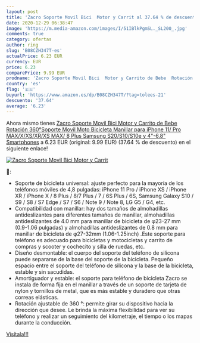 ```yaml
---
layout: post
title: 'Zacro Soporte Movil Bici  Motor y Carrit al 37.64 % de descuento'
date: 2020-12-29 06:38:47
image: 'https://m.media-amazon.com/images/I/51IBlkPgmSL._SL200_.jpg'
comments: true
category: ofertas
author: ring
slug: 'B08CZH347T-es'
actualPrice: 6.23 EUR
currency: EUR
price: 6.23
comparePrice: 9.99 EUR
prodname: 'Zacro Soporte Movil Bici  Motor y Carrito de Bebe  Rotación 360°Soporte Movil Moto Bicicleta Manillar  para iPhone 11/ Pro MAX/X/XS/XR/XS MAX/ 8 Plus  Samsung S20/S10/S10e y 4"-6.8" Smartphones'
country: 'es'
flag: '🇪🇸'
buyurl: 'https://www.amazon.es/dp/B08CZH347T/?tag=tolees-21'
descuento: '37.64'
average: '6.23'
---
```


Ahora mismo tienes [Zacro Soporte Movil Bici  Motor y Carrito de Bebe  Rotación 360°Soporte Movil Moto Bicicleta Manillar  para iPhone 11/ Pro MAX/X/XS/XR/XS MAX/ 8 Plus  Samsung S20/S10/S10e y 4"-6.8" Smartphones](https://www.amazon.es/dp/B08CZH347T/?tag=tolees-21) a 6.23 EUR (original: 9.99 EUR) (37.64 %  de descuento) en el siguiente enlace!

[![Zacro Soporte Movil Bici  Motor y Carrit](https://m.media-amazon.com/images/I/51IBlkPgmSL._SL200_.jpg)](https://www.amazon.es/dp/B08CZH347T/?tag=tolees-21)

🔎:

- Soporte de bicicleta universal: ajuste perfecto para la mayoría de los teléfonos móviles de 4,8 pulgadas: iPhone 11 Pro / iPhone XS / iPhone XR / iPhone X / 8 Plus / 8/7 Plus / 7 / 6S Plus / 6S, Samsung Galaxy S10 / S9 / S8 / S7 Edge / S7 / S6 / Note 9 / Note 8, LG G5 / G4, etc.
- Compatibilidad con manillar: hay dos tamaños de almohadillas antideslizantes para diferentes tamaños de manillar, almohadillas antideslizantes de 4.0 mm para manillar de bicicleta de φ23-27 mm (0.9-1.06 pulgadas) y almohadillas antideslizantes de 0.8 mm para manillar de bicicleta de φ27-32mm (1.06-1.25inch) .Este soporte para teléfono es adecuado para bicicletas y motocicletas y carrito de compras y scooter y cochecito y silla de ruedas, etc.
- Diseño desmontable: el cuerpo del soporte del teléfono de silicona puede separarse de la base del soporte de la bicicleta. Pequeño espacio entre el soporte del teléfono de silicona y la base de la bicicleta, estable y sin sacudidas.
- Amortiguador y estable: el soporte para teléfono de bicicleta Zacro se instala de forma fija en el manillar a través de un soporte de tarjeta de nylon y tornillos de metal, que es más estable y duradero que otras correas elásticas.
- Rotación ajustable de 360 ​​°: permite girar su dispositivo hacia la dirección que desee. Le brinda la máxima flexibilidad para ver su teléfono y realizar un seguimiento del kilometraje, el tiempo o los mapas durante la conducción.

[Visítala!!!](https://www.amazon.es/dp/B08CZH347T/?tag=tolees-21)
